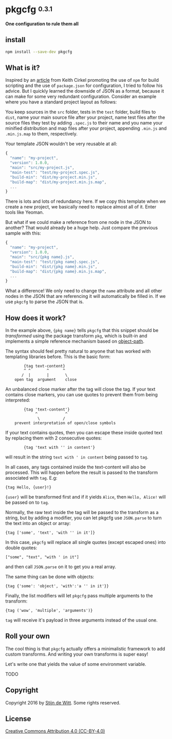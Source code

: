 # pkgcfg <sup><sub>0.3.1</sub></sup>
**One configuration to rule them all**

## install
```sh
npm install --save-dev pkgcfg
```

## What is it?
Inspired by an [article](http://blog.keithcirkel.co.uk/why-we-should-stop-using-grunt/) from Keith Cirkel
promoting the use of `npm` for build scripting and the use of `package.json` for configuration, I tried to
follow his advice. But I quickly learned the downside of JSON as a format, because it can make for some
very redundant configuration. Consider an example where you have a standard project layout as follows:

You keep sources in the `src` folder, tests in the `test` folder, build files to `dist`, name your main
source file after your project, name test files after the source files they test by adding `.spec.js` to their
name and you name your minified distribution and map files after your project, appending `.min.js` and `.min.js.map`
to them, respectively.

Your template JSON wouldn't be very reusable at all:
```js
{
  "name": "my-project",
  "version": 1.0.0,
  "main": "src/my-project.js",
  "main-test": "test/my-project.spec.js",
  "build-min": "dist/my-project.min.js",
  "build-map": "dist/my-project.min.js.map",
  ...
}
```

There is lots and lots of redundancy here. If we copy this template when we create a new project, we
basically need to replace almost all of it. Enter tools like Yeoman.

But what if we could make a reference from one node in the JSON to another? That would
already be a huge help. Just compare the previous sample with this:

```js
{
  "name": "my-project",
  "version": 1.0.0,
  "main": "src/{pkg name}.js",
  "main-test": "test/{pkg name}.spec.js",
  "build-min": "dist/{pkg name}.min.js",
  "build-map": "dist/{pkg name}.min.js.map",
  ...
}
```

What a difference! We only need to change the `name` attribute and all other nodes in the JSON
that are referencing it will automatically be filled in. If we use `pkgcfg` to parse the JSON
that is.

## How does it work?
In the example above, `{pkg name}` tells `pkgcfg` that this snippet should be *transformed* using
the package transform `pkg`, which is built-in and implements a simple reference mechanism based
on [object-path](https://npmjs.org/package/object-path).

The syntax should feel pretty natural to anyone that has worked with templating libraries before.
This is the basic form:

```
		{tag text-content}
	    ^ ^       ^      ^
	   /  |       |       \
	open tag  argument    close
```

An unbalanced close marker after the tag will close the tag. If your text contains close markers, you can
use quotes to prevent them from being interpreted:

```
		{tag 'text-content'}
	         ^            ^
	          \          /
	prevent interpretation of open/close symbols
```

If your text contains quotes, then you can escape these inside quoted text by replacing them with
2 consecutive quotes:

```
		{tag 'text with '' in content'}
```

will result in the string `text with ' in content` being passed to `tag`.

In all cases, any tags contained inside the text-content will also be processed. This will happen before
the result is passed to the transform associated with `tag`. E.g:

```
{tag Hello, {user}!}
```

`{user}` will be transformed first and if it yields `Alice`, then `Hello, Alice!` will be passed on to `tag`.

Normally, the raw text inside the tag will be passed to the transform as a string, but by adding a modifier,
you can let pkgcfg use `JSON.parse` to turn the text into an object or array:

```
{tag ['some', 'text', 'with '' in it']}
```

In this case, `pkgcfg` will replace all single quotes (except escaped ones) into double quotes:

```
["some", "text", "with ' in it"]
```

and then call `JSON.parse` on it to get you a real array.

The same thing can be done with objects:

```
{tag {'some': 'object', 'with':'a '' in it'}}
```

Finally, the list modifiers will let `pkgcfg` pass multiple arguments to the transform:

```
{tag ('wow', 'multiple', 'arguments')}
```

`tag` will receive it's payload in three arguments instead of the usual one.

## Roll your own
The cool thing is that `pkgcfg` actually offers a minimalistic framework to add custom transforms.
And writing your own transforms is super easy!

Let's write one that yields the value of some environment variable.

TODO

## Copyright
Copyright 2016 by [Stijn de Witt](http://StijnDeWitt.com). Some rights reserved.

## License
[Creative Commons Attribution 4.0 (CC-BY-4.0)](https://creativecommons.org/licenses/by/4.0/)